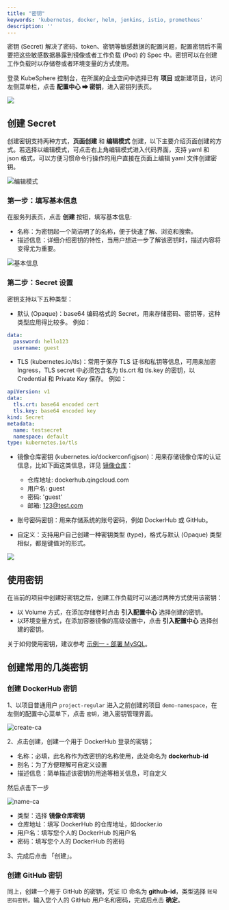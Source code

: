 ```yaml
---
title: "密钥"
keywords: 'kubernetes, docker, helm, jenkins, istio, prometheus'
description: ''
---
```


密钥 (Secret) 解决了密码、token、密钥等敏感数据的配置问题，配置密钥后不需要把这些敏感数据暴露到镜像或者工作负载 (Pod) 的 Spec 中。密钥可以在创建工作负载时以存储卷或者环境变量的方式使用。

登录 KubeSphere 控制台，在所属的企业空间中选择已有 **项目** 或新建项目，访问左侧菜单栏，点击 **配置中心 ➡ 密钥**，进入密钥列表页。

![](https://pek3b.qingstor.com/kubesphere-docs/png/20190514094405.png)

## 创建 Secret

创建密钥支持两种方式，**页面创建** 和 **编辑模式** 创建，以下主要介绍页面创建的方式。若选择以编辑模式，可点击右上角编辑模式进入代码界面，支持 yaml 和 json 格式，可以方便习惯命令行操作的用户直接在页面上编辑 yaml 文件创建密钥。

![编辑模式](/secret-cmd.png)

### 第一步：填写基本信息

在服务列表页，点击 **创建** 按钮，填写基本信息:

- 名称：为密钥起一个简洁明了的名称，便于快速了解、浏览和搜索。
- 描述信息：详细介绍密钥的特性，当用户想进一步了解该密钥时，描述内容将变得尤为重要。

![基本信息](/secret-basic.png)

### 第二步：Secret 设置

密钥支持以下五种类型：

- 默认 (Opaque)：base64 编码格式的 Secret，用来存储密码、密钥等，这种类型应用得比较多。
例如：

```yaml
data:
  password: hello123
  username: guest
```

- TLS (kubernetes.io/tls)：常用于保存 TLS 证书和私钥等信息，可用来加密 Ingress，TLS secret 中必须包含名为 tls.crt 和 tls.key 的密钥，以 Credential 和 Private Key 保存。
例如：

```yaml
apiVersion: v1
data:
  tls.crt: base64 encoded cert
  tls.key: base64 encoded key
kind: Secret
metadata:
  name: testsecret
  namespace: default
type: kubernetes.io/tls
```

- 镜像仓库密钥 (kubernetes.io/dockerconfigjson)：用来存储镜像仓库的认证信息，比如下面这类信息，详见 [镜像仓库](../image-registry)：
   - 仓库地址: dockerhub.qingcloud.com
   - 用户名: guest
   - 密码: 'guest'
   - 邮箱: 123@test.com


- 账号密码密钥：用来存储系统的账号密码，例如 DockerHub 或 GitHub。


- 自定义：支持用户自己创建一种密钥类型 (type)，格式与默认 (Opaque) 类型相似，都是键值对的形式。

![](https://pek3b.qingstor.com/kubesphere-docs/png/20190429154941.png)

## 使用密钥

在当前的项目中创建好密钥之后，创建工作负载时可以通过两种方式使用该密钥：

- 以 Volume 方式，在添加存储卷时点击 **引入配置中心** 选择创建的密钥。
- 以环境变量方式，在添加容器镜像的高级设置中，点击 **引入配置中心** 选择创建的密钥。

关于如何使用密钥，建议参考 [示例一 - 部署 MySQL](../../quick-start/mysql-deployment)。

## 创建常用的几类密钥

### 创建 DockerHub 密钥

1、以项目普通用户 `project-regular` 进入之前创建的项目 `demo-namespace`，在左侧的配置中心菜单下，点击 `密钥`，进入密钥管理界面。

![create-ca](https://kubesphere-docs.pek3b.qingstor.com/png/create-ca.png)

2、点击创建，创建一个用于 DockerHub 登录的密钥；

- 名称：必填，此名称作为改密钥的名称使用，此处命名为 **dockerhub-id**
- 别名：为了方便理解可自定义设置
- 描述信息：简单描述该密钥的用途等相关信息，可自定义

然后点击下一步

![name-ca](https://kubesphere-docs.pek3b.qingstor.com/png/name-ca.png)

- 类型：选择 **镜像仓库密钥**
- 仓库地址：填写 DockerHub 的仓库地址，如docker.io
- 用户名：填写您个人的 DockerHub 的用户名
- 密码：填写您个人的 DockerHub 的密码

3、完成后点击 「创建」。

### 创建 GitHub 密钥

同上，创建一个用于 GitHub 的密钥，凭证 ID 命名为 **github-id**，类型选择 `账号密码密钥`，输入您个人的 GitHub 用户名和密码，完成后点击 **确定**。


